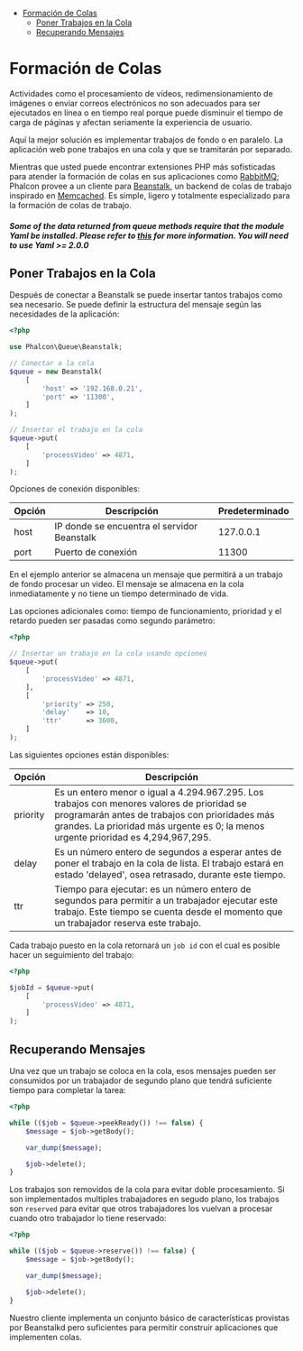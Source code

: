 <div class='article-menu'>
  <ul>
    <li>
      <a href="#overview">Formación de Colas</a> <ul>
        <li>
          <a href="#put-jobs-in-queue">Poner Trabajos en la Cola</a>
        </li>
        <li>
          <a href="#retrieving-messages">Recuperando Mensajes</a>
        </li>
      </ul>
    </li>
  </ul>
</div>

<a name='overview'></a>

# Formación de Colas

Actividades como el procesamiento de vídeos, redimensionamiento de imágenes o enviar correos electrónicos no son adecuados para ser ejecutados en línea o en tiempo real porque puede disminuir el tiempo de carga de páginas y afectan seriamente la experiencia de usuario.

Aquí la mejor solución es implementar trabajos de fondo o en paralelo. La aplicación web pone trabajos en una cola y que se tramitarán por separado.

Mientras que usted puede encontrar extensiones PHP más sofisticadas para atender la formación de colas en sus aplicaciones como [RabbitMQ](http://pecl.php.net/package/amqp); Phalcon provee a un cliente para [Beanstalk](http://www.igvita.com/2010/05/20/scalable-work-queues-with-beanstalk/), un backend de colas de trabajo inspirado en [Memcached](http://memcached.org/). Es simple, ligero y totalmente especializado para la formación de colas de trabajo.

<h5 class='alert alert-danger'>Some of the data returned from queue methods require that the module Yaml be installed. Please refer to <a href="http://php.net/manual/book.yaml.php">this</a> for more information. You will need to use Yaml >= 2.0.0 </h5>

<a name='put-jobs-in-queue'></a>

## Poner Trabajos en la Cola

Después de conectar a Beanstalk se puede insertar tantos trabajos como sea necesario. Se puede definir la estructura del mensaje según las necesidades de la aplicación:

```php
<?php

use Phalcon\Queue\Beanstalk;

// Conectar a la cola
$queue = new Beanstalk(
    [
        'host' => '192.168.0.21',
        'port' => '11300',
    ]
);

// Insertar el trabajo en la cola
$queue->put(
    [
        'processVideo' => 4871,
    ]
);
```

Opciones de conexión disponibles:

| Opción | Descripción                                 | Predeterminado |
| ------ | ------------------------------------------- | -------------- |
| host   | IP donde se encuentra el servidor Beanstalk | 127.0.0.1      |
| port   | Puerto de conexión                          | 11300          |

En el ejemplo anterior se almacena un mensaje que permitirá a un trabajo de fondo procesar un video. El mensaje se almacena en la cola inmediatamente y no tiene un tiempo determinado de vida.

Las opciones adicionales como: tiempo de funcionamiento, prioridad y el retardo pueden ser pasadas como segundo parámetro:

```php
<?php

// Insertar un trabajo en la cola usando opciones
$queue->put(
    [
        'processVideo' => 4871,
    ],
    [
        'priority' => 250,
        'delay'    => 10,
        'ttr'      => 3600,
    ]
);
```

Las siguientes opciones están disponibles:

| Opción   | Descripción                                                                                                                                                                                                                         |
| -------- | ----------------------------------------------------------------------------------------------------------------------------------------------------------------------------------------------------------------------------------- |
| priority | Es un entero menor o igual a 4.294.967.295. Los trabajos con menores valores de prioridad se programarán antes de trabajos con prioridades más grandes. La prioridad más urgente es 0; la menos urgente prioridad es 4,294,967,295. |
| delay    | Es un número entero de segundos a esperar antes de poner el trabajo en la cola de lista. El trabajo estará en estado 'delayed', osea retrasado, durante este tiempo.                                                                |
| ttr      | Tiempo para ejecutar: es un número entero de segundos para permitir a un trabajador ejecutar este trabajo. Este tiempo se cuenta desde el momento que un trabajador reserva este trabajo.                                           |

Cada trabajo puesto en la cola retornará un `job id` con el cual es posible hacer un seguimiento del trabajo:

```php
<?php

$jobId = $queue->put(
    [
        'processVideo' => 4871,
    ]
);
```

<a name='retrieving-messages'></a>

## Recuperando Mensajes

Una vez que un trabajo se coloca en la cola, esos mensajes pueden ser consumidos por un trabajador de segundo plano que tendrá suficiente tiempo para completar la tarea:

```php
<?php

while (($job = $queue->peekReady()) !== false) {
    $message = $job->getBody();

    var_dump($message);

    $job->delete();
}
```

Los trabajos son removidos de la cola para evitar doble procesamiento. Si son implementados multiples trabajadores en segudo plano, los trabajos son `reserved` para evitar que otros trabajadores los vuelvan a procesar cuando otro trabajador lo tiene reservado:

```php
<?php

while (($job = $queue->reserve()) !== false) {
    $message = $job->getBody();

    var_dump($message);

    $job->delete();
}
```

Nuestro cliente implementa un conjunto básico de características provistas por Beanstalkd pero suficientes para permitir construir aplicaciones que implementen colas.